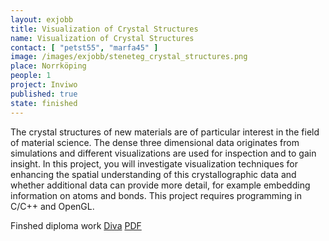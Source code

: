 ```yaml
---
layout: exjobb
title: Visualization of Crystal Structures
name: Visualization of Crystal Structures
contact: [ "petst55", "marfa45" ]
image: /images/exjobb/steneteg_crystal_structures.png
place: Norrköping
people: 1
project: Inviwo
published: true
state: finished
---
```


The crystal structures of new materials are of particular interest in the field of material science. The dense three dimensional data originates from simulations and different visualizations are used for inspection and to gain insight.
In this project, you will investigate visualization techniques for enhancing the spatial understanding of this crystallographic data and whether additional data can provide more detail, for example embedding information on atoms and bonds. This project requires programming in C/C++ and OpenGL.


Finshed diploma work
[Diva](http://www.diva-portal.org/smash/record.jsf?pid=diva2:1328242) 
[PDF](http://www.diva-portal.org/smash/get/diva2:1328242/FULLTEXT01.pdf)
